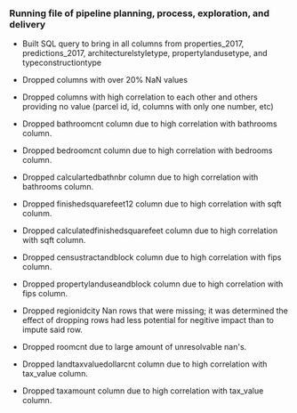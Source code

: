 ### Running file of pipeline planning, process, exploration, and delivery

- Built SQL query to bring in all columns from properties_2017, predictions_2017, architecturelstyletype, propertylandusetype, and typeconstructiontype

- Dropped columns with over 20% NaN values

- Dropped columns with high correlation to each other and others providing no value (parcel id, id, columns with only one number, etc)

- Dropped bathroomcnt column due to high correlation with bathrooms column.
- Dropped bedroomcnt column due to high correlation with bedrooms column. 
- Dropped calculartedbathnbr column due to high correlation with bathrooms column. 
- Dropped finishedsquarefeet12 column due to high correlation with sqft colunm. 
- Dropped calculatedfinishedsquarefeet column due to high correlation with sqft column. 
- Dropped censustractandblock column due to high correlation with fips column.
- Dropped propertylanduseandblock column due to high correlation with fips column.
- Dropped regionidcity Nan rows that were missing; it was determined the effect of dropping rows had less potential for negitive impact than to impute said row. 
- Dropped roomcnt due to large amount of unresolvable nan's.
- Dropped landtaxvaluedollarcnt column due to high correlation with tax_value column. 
- Dropped taxamount column due to high correlation with tax_value column.